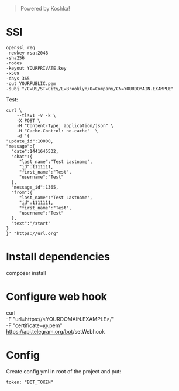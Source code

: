 > Powered by Koshka!

# SSl

```
openssl req
-newkey rsa:2048
-sha256 
-nodes 
-keyout YOURPRIVATE.key
-x509
-days 365
-out YOURPUBLIC.pem
-subj "/C=US/ST=City/L=Brooklyn/O=Company/CN=YOURDOMAIN.EXAMPLE"
```

Test:

```
curl \
	--tlsv1 -v -k \
	-X POST \
	-H "Content-Type: application/json" \
	-H "Cache-Control: no-cache"  \
	-d '{
"update_id":10000,
"message":{
  "date":1441645532,
  "chat":{
     "last_name":"Test Lastname",
     "id":1111111,
     "first_name":"Test",
     "username":"Test"
  },
  "message_id":1365,
  "from":{
     "last_name":"Test Lastname",
     "id":1111111,
     "first_name":"Test",
     "username":"Test"
  },
  "text":"/start"
}
}' "https://url.org"

```

# Install dependencies

composer install

# Configure web hook

curl \
	-F "url=https://<YOURDOMAIN.EXAMPLE>/<WEBHOOKLOCATION>" \
	-F "certificate=@<YOURCERTIFICATE>.pem" \
	https://api.telegram.org/bot<YOURTOKEN>/setWebhook

# Config

Create config.yml in root of the project and put:

```
token: "BOT_TOKEN"
```